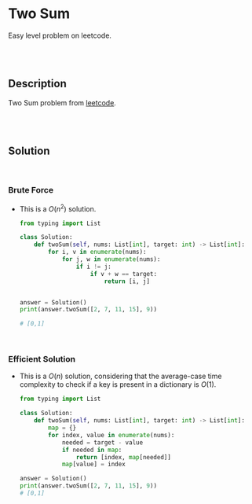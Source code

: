 # Two Sum

Easy level problem on leetcode.

<br>
<br>

## Description

Two Sum problem from [leetcode](https://leetcode.com/problems/two-sum/description/).

<br>
<br>

## Solution

<br>

### Brute Force

- This is a $O(n^2)$ solution.

  ```py
  from typing import List

  class Solution:
      def twoSum(self, nums: List[int], target: int) -> List[int]:
          for i, v in enumerate(nums):
              for j, w in enumerate(nums):
                  if i != j:
                      if v + w == target:
                          return [i, j]


  answer = Solution()
  print(answer.twoSum([2, 7, 11, 15], 9))

  # [0,1]
  ```

<br>

### Efficient Solution

- This is a $O(n)$ solution, considering that the average-case time complexity to check if a key is present in a dictionary is $O(1)$.

  ```py
  from typing import List

  class Solution:
      def twoSum(self, nums: List[int], target: int) -> List[int]:
          map = {}
          for index, value in enumerate(nums):
              needed = target - value
              if needed in map:
                  return [index, map[needed]]
              map[value] = index

  answer = Solution()
  print(answer.twoSum([2, 7, 11, 15], 9))
  # [0,1]
  ```
